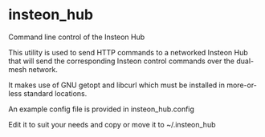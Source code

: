 insteon_hub
===========

Command line control of the Insteon Hub

This utility is used to send HTTP commands to a networked Insteon Hub that will send the corresponding Insteon control commands over the dual-mesh network.

It makes use of GNU getopt and libcurl which must be installed in more-or-less standard locations.

An example config file is provided in insteon_hub.config

Edit it to suit your needs and copy or move it to ~/.insteon_hub
